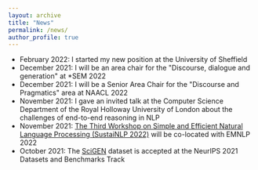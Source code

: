 ```yaml
---
layout: archive
title: "News"
permalink: /news/
author_profile: true
---
```




- February 2022: I started my new position at the University of Sheffield
- December 2021: I will be an area chair for the "Discourse, dialogue and generation" at *SEM 2022
- December 2021: I will be a Senior Area Chair for the "Discourse and Pragmatics" area at NAACL 2022
- November 2021: I gave an invited talk at the Computer Science Department of the Royal Holloway University of London about the challenges of end-to-end reasoning in NLP
- November 2021: [The Third Workshop on Simple and Efficient Natural Language Processing (SustaiNLP 2022)](https://sites.google.com/view/sustainlp2022/home) will be co-located with EMNLP 2022 
- October 2021: The [SciGEN](https://openreview.net/forum?id=Jul-uX7EV_I) dataset is accepted at the NeurIPS 2021 Datasets and Benchmarks Track
